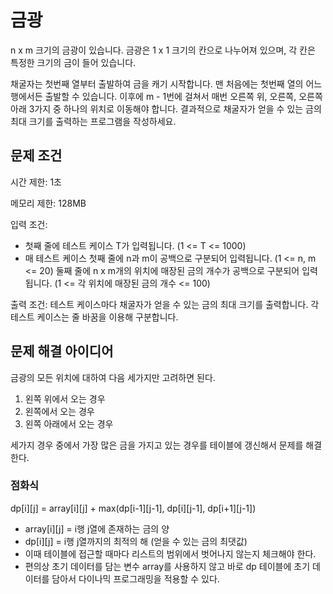 # 금광

n x m 크기의 금광이 있습니다.
금광은 1 x 1 크기의 칸으로 나누어져 있으며, 각 칸은 특정한 크기의 금이 들어 있습니다.

채굴자는 첫번째 열부터 출발하여 금을 캐기 시작합니다.
맨 처음에는 첫번째 열의 어느 행에서든 출발할 수 있습니다.
이후에 m - 1번에 걸쳐서 매번 오른쪽 위, 오른쪽, 오른쪽 아래 3가지 중 하나의 위치로 이동해야 합니다.
결과적으로 채굴자가 얻을 수 있는 금의 최대 크기를 출력하는 프로그램을 작성하세요.

## 문제 조건

시간 제한: 1초

메모리 제한: 128MB

입력 조건:

- 첫째 줄에 테스트 케이스 T가 입력됩니다. (1 <= T <= 1000)
- 매 테스트 케이스 첫째 줄에 n과 m이 공백으로 구분되어 입력됩니다. (1 <= n, m <= 20) 둘째 줄에 n x m개의 위치에 매장된 금의 개수가 공백으로 구분되어 입력됩니다. (1 <= 각 위치에 매장된 금의 개수 <= 100)

출력 조건: 테스트 케이스마다 채굴자가 얻을 수 있는 금의 최대 크기를 출력합니다. 각 테스트 케이스는 줄 바꿈을 이용해 구분합니다.

## 문제 해결 아이디어

금광의 모든 위치에 대하여 다음 세가지만 고려하면 된다.

1. 왼쪽 위에서 오는 경우
2. 왼쪽에서 오는 경우
3. 왼쪽 아래에서 오는 경우

세가지 경우 중에서 가장 많은 금을 가지고 있는 경우를 테이블에 갱신해서 문제를 해결한다.

### 점화식

dp[i][j] = array[i][j] + max(dp[i-1][j-1], dp[i][j-1], dp[i+1][j-1])

- array[i][j] = i행 j열에 존재하는 금의 양
- dp[i][j] = i행 j열까지의 최적의 해 (얻을 수 있는 금의 최댓값)
- 이때 테이블에 접근할 때마다 리스트의 범위에서 벗어나지 않는지 체크해야 한다.
- 편의상 초기 데이터를 담는 변수 array를 사용하지 않고 바로 dp 테이블에 초기 데이터를 담아서 다이나믹 프로그래밍을 적용할 수 있다.
